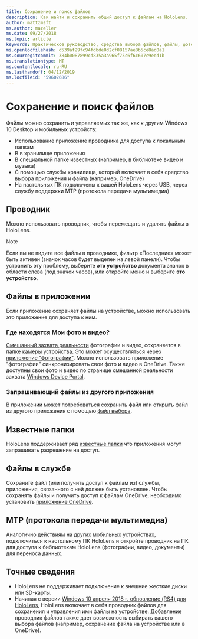 ```yaml
---
title: Сохранение и поиск файлов
description: Как найти и сохранить общий доступ к файлам на HoloLens.
author: mattzmsft
ms.author: mazeller
ms.date: 09/27/2018
ms.topic: article
keywords: Практическое руководство, средства выбора файлов, файлы, фотографии, видео, изображения, OneDrive, хранилище, проводник файлов
ms.openlocfilehash: d539af29fc94fdbde0d2cf08157ae8b5ce8ad0a1
ms.sourcegitcommit: 384b0087899cd835a3a965f75c6f6c607c9edd1b
ms.translationtype: MT
ms.contentlocale: ru-RU
ms.lasthandoff: 04/12/2019
ms.locfileid: "59602686"
---
```

# <a name="saving-and-finding-your-files"></a>Сохранение и поиск файлов

Файлы можно сохранить и управляемых так же, как к другим Windows 10 Desktop и мобильных устройств:
* Использование приложение проводника для доступа к локальным папкам
* В в хранилище приложения
* В специальной папке известных (например, в библиотеке видео и музыка)
* С помощью службы хранилища, который включает в себя средство выбора приложения и файла (например, OneDrive)
* На настольных ПК подключены к вашей HoloLens через USB, через службу поддержки MTP (протокола передачи мультимедиа)

## <a name="file-explorer"></a>Проводник

Можно использовать проводник, чтобы перемещать и удалять файлы в HoloLens.

>[!NOTE]
>Если вы не видите все файлы в проводнике, фильтр «Последние» может быть активен (значок часов будет выделен на левой панели). Чтобы устранить эту проблему, выберите **это устройство** документа значок в области слева (под значок часов), или откройте меню и выберите **это устройство**.

## <a name="files-within-an-app"></a>Файлы в приложении

Если приложение сохраняет файлы на устройстве, можно использовать это приложение для доступа к ним.

### <a name="where-are-my-photosvideos"></a>Где находятся Мои фото и видео?

[Смешанный захвата реальности](mixed-reality-capture.md) фотографии и видео, сохраняется в папке камеры устройства. Это может осуществляться через [приложение "фотографии"](see-your-photos.md#photos-app). Можно использовать приложение "фотографии" синхронизировать свои фото и видео в OneDrive. Также доступны свои фото и видео по странице смешанной реальности захвата [Windows Device Portal](using-the-windows-device-portal.md#mixed-reality-capture).

### <a name="requesting-files-from-another-app"></a>Запрашивающий файлы из другого приложения

В приложении может потребоваться сохранить файл или открыть файл из другого приложения с помощью [файл выбора](app-model.md#file-pickers).

## <a name="known-folders"></a>Известные папки

HoloLens поддерживает ряд [известные папки](app-model.md#known-folders) что приложения могут запрашивать разрешение на доступ.

## <a name="files-in-a-service"></a>Файлы в службе

Сохраните файл (или получить доступ к файлам из) службы, приложения, связанного с ней должен быть установлен. Чтобы сохранять файлы и получить доступ к файлам OneDrive, необходимо установить [приложение OneDrive](https://www.microsoft.com/store/apps/onedrive/9wzdncrfj1p3).

## <a name="mtp-media-transfer-protocol"></a>MTP (протокола передачи мультимедиа)

Аналогично действиям на других мобильных устройствах, подключиться к настольному ПК HoloLens и откройте проводник на ПК для доступа к библиотекам HoloLens (фотографии, видео, документы) для переноса данных.

## <a name="clarifications"></a>Точные сведения

* HoloLens не поддерживает подключение к внешние жесткие диски или SD-карты.
* Начиная с версии [Windows 10 апреля 2018 г. обновление (RS4) для HoloLens](release-notes-april-2018.md), HoloLens включает в себя проводник файлов для сохранения и управления ими файлы на устройстве. Добавление проводник файлов также дает возможность выбирать вашего выбора файлов (например, сохранение файла на устройстве или в OneDrive).
